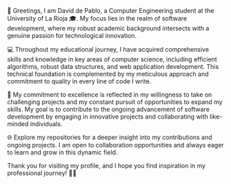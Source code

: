👋 Greetings, I am David de Pablo, a Computer Engineering student at the University of La Rioja 🎓. My focus lies in the realm of software development, where my robust academic background intersects with a genuine passion for technological innovation.

💻 Throughout my educational journey, I have acquired comprehensive skills and knowledge in key areas of computer science, including efficient algorithms, robust data structures, and web application development. This technical foundation is complemented by my meticulous approach and commitment to quality in every line of code I write.

🚀 My commitment to excellence is reflected in my willingness to take on challenging projects and my constant pursuit of opportunities to expand my skills. My goal is to contribute to the ongoing advancement of software development by engaging in innovative projects and collaborating with like-minded individuals.

🌐 Explore my repositories for a deeper insight into my contributions and ongoing projects. I am open to collaboration opportunities and always eager to learn and grow in this dynamic field.

Thank you for visiting my profile, and I hope you find inspiration in my professional journey! 🚀💼
